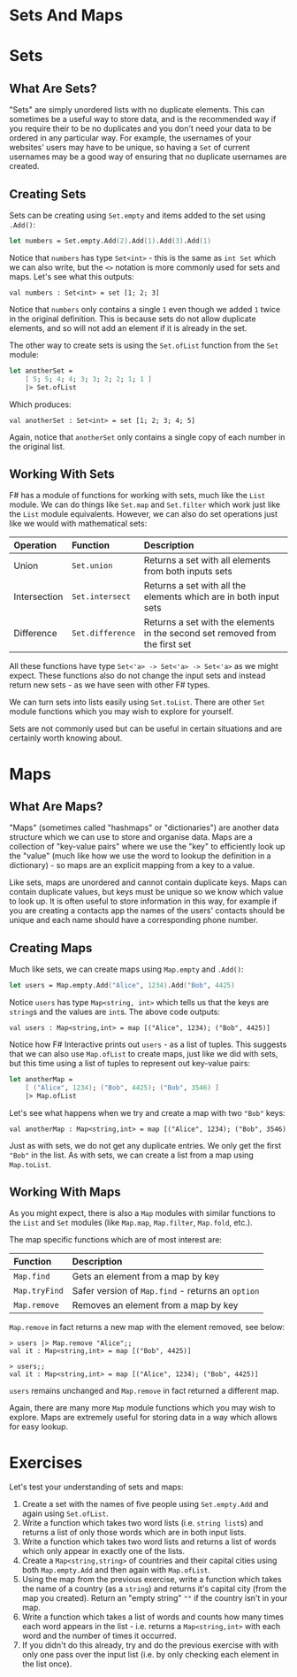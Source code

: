 # Sets And Maps

# Sets

## What Are Sets?

"Sets" are simply unordered lists with no duplicate elements. This can sometimes be a useful way to store data, and is the recommended way if you require their to be no duplicates and you don't need your data to be ordered in any particular way. For example, the usernames of your websites' users may have to be unique, so having a `Set` of current usernames may be a good way of ensuring that no duplicate usernames are created.

## Creating Sets

Sets can be creating using `Set.empty` and items added to the set using `.Add()`:

```fsharp
let numbers = Set.empty.Add(2).Add(1).Add(3).Add(1)
```

Notice that `numbers` has type `Set<int>` - this is the same as `int Set` which we can also write, but the `<>` notation is more commonly used for sets and maps. Let's see what this outputs:

```
val numbers : Set<int> = set [1; 2; 3]
```

Notice that `numbers` only contains a single `1` even though we added `1` twice in the original definition. This is because sets do not allow duplicate elements, and so will not add an element if it is already in the set.

The other way to create sets is using the `Set.ofList` function from the `Set` module:

```fsharp
let anotherSet =
    [ 5; 5; 4; 4; 3; 3; 2; 2; 1; 1 ]
    |> Set.ofList
```

Which produces:

```
val anotherSet : Set<int> = set [1; 2; 3; 4; 5]
```

Again, notice that `anotherSet` only contains a single copy of each number in the original list.

## Working With Sets

F# has a module of functions for working with sets, much like the `List` module. We can do things like `Set.map` and `Set.filter` which work just like the `List` module equivalents. However, we can also do set operations just like we would with mathematical sets:

| Operation    | Function         | Description                                                                  |
| :----------- | :--------------- | :--------------------------------------------------------------------------- |
| Union        | `Set.union`      | Returns a set with all elements from both inputs sets                        |
| Intersection | `Set.intersect`  | Returns a set with all the elements which are in both input sets             |
| Difference   | `Set.difference` | Returns a set with the elements in the second set removed from the first set |

All these functions have type `Set<'a> -> Set<'a> -> Set<'a>` as we might expect. These functions also do not change the input sets and instead return new sets - as we have seen with other F# types.

We can turn sets into lists easily using `Set.toList`. There are other `Set` module functions which you may wish to explore for yourself.

Sets are not commonly used but can be useful in certain situations and are certainly worth knowing about.

# Maps

## What Are Maps?

"Maps" (sometimes called "hashmaps" or "dictionaries") are another data structure which we can use to store and organise data. Maps are a collection of "key-value pairs" where we use the "key" to efficiently look up the "value" (much like how we use the word to lookup the definition in a dictionary) - so maps are an explicit mapping from a key to a value.

Like sets, maps are unordered and cannot contain duplicate keys. Maps can contain duplicate values, but keys must be unique so we know which value to look up. It is often useful to store information in this way, for example if you are creating a contacts app the names of the users' contacts should be unique and each name should have a corresponding phone number.

## Creating Maps

Much like sets, we can create maps using `Map.empty` and `.Add()`:

```fsharp
let users = Map.empty.Add("Alice", 1234).Add("Bob", 4425)
```

Notice `users` has type `Map<string, int>` which tells us that the keys are `string`s and the values are `int`s. The above code outputs:

```
val users : Map<string,int> = map [("Alice", 1234); ("Bob", 4425)]
```

Notice how F# Interactive prints out `users` - as a list of tuples. This suggests that we can also use `Map.ofList` to create maps, just like we did with sets, but this time using a list of tuples to represent out key-value pairs:

```fsharp
let anotherMap =
    [ ("Alice", 1234); ("Bob", 4425); ("Bob", 3546) ]
    |> Map.ofList
```

Let's see what happens when we try and create a map with two `"Bob"` keys:

```
val anotherMap : Map<string,int> = map [("Alice", 1234); ("Bob", 3546)
```

Just as with sets, we do not get any duplicate entries. We only get the first `"Bob"` in the list. As with sets, we can create a list from a map using `Map.toList`.

## Working With Maps

As you might expect, there is also a `Map` modules with similar functions to the `List` and `Set` modules (like `Map.map`, `Map.filter`, `Map.fold`, etc.).

The map specific functions which are of most interest are:

| Function      | Description                                       |
| :------------ | :------------------------------------------------ |
| `Map.find`    | Gets an element from a map by key                 |
| `Map.tryFind` | Safer version of `Map.find` - returns an `option` |
| `Map.remove`  | Removes an element from a map by key              |

`Map.remove` in fact returns a new map with the element removed, see below:

```
> users |> Map.remove "Alice";;
val it : Map<string,int> = map [("Bob", 4425)]

> users;;
val it : Map<string,int> = map [("Alice", 1234); ("Bob", 4425)]
```

`users` remains unchanged and `Map.remove` in fact returned a different map.

Again, there are many more `Map` module functions which you may wish to explore. Maps are extremely useful for storing data in a way which allows for easy lookup.

# Exercises

Let's test your understanding of sets and maps:

1. Create a set with the names of five people using `Set.empty.Add` and again using `Set.ofList`.
2. Write a function which takes two word lists (i.e. `string list`s) and returns a list of only those words which are in both input lists.
3. Write a function which takes two word lists and returns a list of words which only appear in exactly one of the lists.
4. Create a `Map<string,string>` of countries and their capital cities using both `Map.empty.Add` and then again with `Map.ofList`.
5. Using the map from the previous exercise, write a function which takes the name of a country (as a `string`) and returns it's capital city (from the map you created). Return an "empty string" `""` if the country isn't in your map.
6. Write a function which takes a list of words and counts how many times each word appears in the list - i.e. returns a `Map<string,int>` with each word and the number of times it occurred.
7. If you didn't do this already, try and do the previous exercise with with only one pass over the input list (i.e. by only checking each element in the list once).
